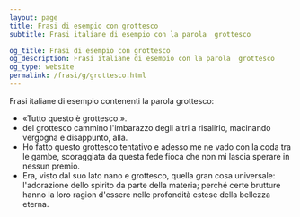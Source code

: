 ```yaml
---
layout: page
title: Frasi di esempio con grottesco 
subtitle: Frasi italiane di esempio con la parola  grottesco

og_title: Frasi di esempio con grottesco 
og_description: Frasi italiane di esempio con la parola  grottesco
og_type: website
permalink: /frasi/g/grottesco.html
---
```


Frasi italiane di esempio contenenti la parola grottesco:


- «Tutto questo è grottesco.».
- del grottesco cammino l'imbarazzo degli altri a risalirlo, macinando vergogna e disappunto, alla.
- Ho fatto questo grottesco tentativo e adesso me ne vado con la coda tra le gambe, scoraggiata da questa fede fioca che non mi lascia sperare in nessun premio.
- Era, visto dal suo lato nano e grottesco, quella gran cosa universale: l'adorazione dello spirito da parte della materia; perché certe brutture hanno la loro ragion d'essere nelle profondità estese della bellezza eterna.
